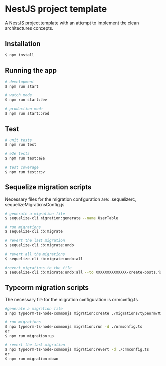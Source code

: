 # NestJS project template

A NestJS project template with an attempt to implement the clean architectures concepts.

## Installation

```bash
$ npm install
```

## Running the app

```bash
# development
$ npm run start

# watch mode
$ npm run start:dev

# production mode
$ npm run start:prod
```

## Test

```bash
# unit tests
$ npm run test

# e2e tests
$ npm run test:e2e

# test coverage
$ npm run test:cov
```

## Sequelize migration scripts
Necessary files for the migration configuration are:
.sequelizerc, sequelizeMigrationsConfig.js


```bash
# generate a migration file
$ sequelize-cli migration:generate --name UserTable

# run migrations
$ sequelize-cli db:migrate

# revert the last migration
$ sequelize-cli db:migrate:undo

# revert all the migrations
$ sequelize-cli db:migrate:undo:all

#revert migrations to the file
$ sequelize-cli db:migrate:undo:all --to XXXXXXXXXXXXXX-create-posts.js

```

## Typeorm migration scripts
The necessary file for the migration configuration is ormconfig.ts

```bash
#generate a migration file
$ npx typeorm-ts-node-commonjs migration:create ./migrations/typeorm/MigrationFileName

# run migrations
$ npx typeorm-ts-node-commonjs migration:run -d ./ormconfig.ts
or
$ npm run migration:up

# revert the last migration
$ npx typeorm-ts-node-commonjs migration:revert -d ./ormconfig.ts
or
$ npm run migration:down
```
